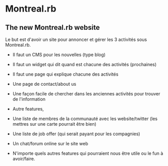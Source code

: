 # Montreal.rb

## The new Montreal.rb website

Le but est d'avoir un site pour annoncer et gérer les 3 activités sous Montreal.rb.

* Il faut un CMS pour les nouvelles (type blog)
* Il faut un widget qui dit quand est chacune des activités (prochaines)
* Il faut une page qui explique chacune des activités
* Une page de contact/about us
* Une façon facile de chercher dans les anciennes activités pour trouver de l'information

* Autre features,
* Une liste de membres de la communauté avec les website/twitter (les mettres sur une carte pourrait être bien)
* Une liste de job offer (qui serait payant pour les compagnies)
* Un chat/forum online sur le site web
 
* N'importe quels autres features qui pourraient nous être utile ou le fun à avoir/faire.
